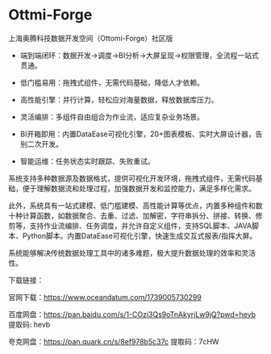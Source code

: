 # Ottmi-Forge
上海奥腾科技数据开发空间（Ottomi-Forge）社区版

* 端到端闭环：数据开发→调度→BI分析→大屏呈现→权限管理，全流程一站式贯通。

* 低门槛易用：拖拽式组件，无需代码基础，降低人才依赖。

* 高性能引擎：并行计算，轻松应对海量数据，释放数据库压力。

* 灵活编排：多组件自由组合为作业流，适应复杂业务场景。

* BI开箱即用：内置DataEase可视化引擎，20+图表模板、实时大屏设计器，告别二次开发。

* 智能运维：任务状态实时跟踪、失败重试。

系统支持多种数据源及数据格式，提供可视化开发环境，拖拽式组件，无需代码基础，便于理解数据流和处理过程，加强数据开发和监控能力，满足多样化需求。

此外，系统具有一站式建模、低门槛建模、高性能计算等优点，内置多种组件和数十种计算函数，如数据聚合、去重、过滤、加解密，字符串拆分、拼接、转换、修剪等，支持作业流编排、任务调度，并允许自定义组件，支持SQL脚本、JAVA脚本、Python脚本。内置DataEase可视化引擎，快速生成交互式报表/指挥大屏。

系统能够解决传统数据处理工具中的诸多难题，极大提升数据处理的效率和灵活性。

下载链接：

官网下载：https://www.oceandatum.com/1739005730299

百度网盘：https://pan.baidu.com/s/1-COzi3Qs9oTnAkyrjLw9jQ?pwd=hevb 提取码: hevb

夸克网盘：https://pan.quark.cn/s/8ef978b5c37c 提取码：7cHW
